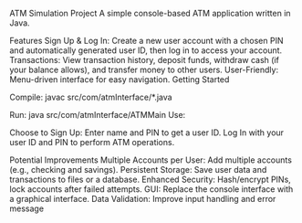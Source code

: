ATM Simulation Project
A simple console-based ATM application written in Java.

Features
Sign Up & Log In: Create a new user account with a chosen PIN and automatically generated user ID, then log in to access your account.
Transactions: View transaction history, deposit funds, withdraw cash (if your balance allows), and transfer money to other users.
User-Friendly: Menu-driven interface for easy navigation.
Getting Started

Compile:
javac src/com/atmInterface/*.java

Run:
java src/com/atmInterface/ATMMain
Use:

Choose to Sign Up: Enter name and PIN to get a user ID.
Log In with your user ID and PIN to perform ATM operations.


Potential Improvements
Multiple Accounts per User: Add multiple accounts (e.g., checking and savings).
Persistent Storage: Save user data and transactions to files or a database.
Enhanced Security: Hash/encrypt PINs, lock accounts after failed attempts.
GUI: Replace the console interface with a graphical interface.
Data Validation: Improve input handling and error message
